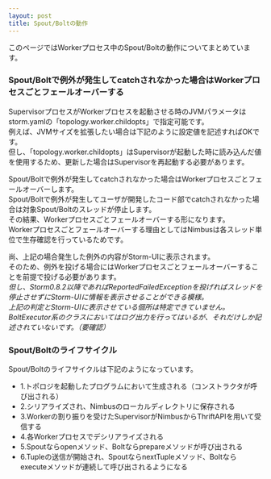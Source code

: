 ```yaml
---
layout: post
title: Spout/Boltの動作
---
```


このページではWorkerプロセス中のSpout/Boltの動作についてまとめています。

### Spout/Boltで例外が発生してcatchされなかった場合はWorkerプロセスごとフェールオーバーする
SupervisorプロセスがWorkerプロセスを起動させる時のJVMパラメータはstorm.yamlの「topology.worker.childopts」で指定可能です。  
例えば、JVMサイズを拡張したい場合は下記のように設定値を記述すればOKです。  
但し、「topology.worker.childopts」はSupervisorが起動した時に読み込んだ値を使用するため、更新した場合はSupervisorを再起動する必要があります。  

Spout/Boltで例外が発生してcatchされなかった場合はWorkerプロセスごとフェールオーバーします。  
Spout/Boltで例外が発生してユーザが開発したコード部でcatchされなかった場合は対象Spout/Boltのスレッドが停止します。  
その結果、Workerプロセスごとフェールオーバーする形になります。  
Workerプロセスごとフェールオーバーする理由としてはNimbusは各スレッド単位で生存確認を行っているためです。  

尚、上記の場合発生した例外の内容がStorm-UIに表示されます。  
そのため、例外を投げる場合にはWorkerプロセスごとフェールオーバーすることを前提で投げる必要があります。  
_但し、Storm0.8.2以降であればReportedFailedExceptionを投げればスレッドを停止させずにStorm-UIに情報を表示させることができる模様。_  
_上記の判定とStorm-UIに表示させている個所は特定できていません。_  
_BoltExecutor系のクラスにおいてはログ出力を行ってはいるが、それだけしか記述されていないです。（要確認）_  

### Spout/Boltのライフサイクル
Spout/Boltのライフサイクルは下記のようになっています。  
* 1.トポロジを起動したプログラムにおいて生成される（コンストラクタが呼び出される）
* 2.シリアライズされ、Nimbusのローカルディレクトリに保存される
* 3.Workerの割り振りを受けたSupervisorがNimbusからThriftAPIを用いて受信する
* 4.各Workerプロセスでデシリアライズされる
* 5.Spoutならopenメソッド、Boltならprepareメソッドが呼び出される
* 6.Tupleの送信が開始され、SpoutならnextTupleメソッド、Boltならexecuteメソッドが連続して呼び出されるようになる
